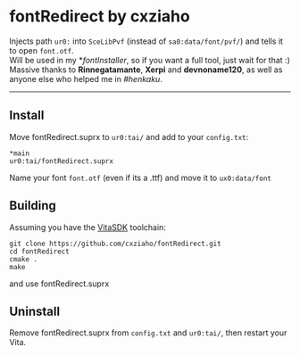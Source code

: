 # fontRedirect by cxziaho
Injects path `ur0:` into `SceLibPvf` (instead of `sa0:data/font/pvf/`) and tells it to open `font.otf`.  
Will be used in my **fontInstaller*, so if you want a full tool, just wait for that :)  
Massive thanks to **Rinnegatamante**, **Xerpi** and **devnoname120**, as well as anyone else who helped me in *#henkaku*.  
  
----
  
## Install
Move fontRedirect.suprx to `ur0:tai/` and add to your `config.txt`:
```
*main
ur0:tai/fontRedirect.suprx
```
Name your font `font.otf` (even if its a .ttf) and move it to `ux0:data/font`  
  
## Building   
Assuming you have the [VitaSDK](http://vitasdk.org) toolchain:  
```  
git clone https://github.com/cxziaho/fontRedirect.git  
cd fontRedirect  
cmake .  
make  
```  
and use fontRedirect.suprx  
  
## Uninstall
Remove fontRedirect.suprx from `config.txt` and `ur0:tai/`, then restart your Vita.